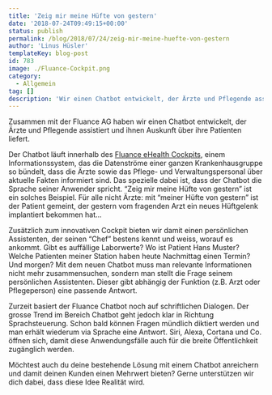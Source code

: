 ```yaml
---
title: 'Zeig mir meine Hüfte von gestern'
date: '2018-07-24T09:49:15+00:00'
status: publish
permalink: /blog/2018/07/24/zeig-mir-meine-huefte-von-gestern
author: 'Linus Hüsler'
templateKey: blog-post
id: 783
image: ./Fluance-Cockpit.png
category:
  - Allgemein
tag: []
description: 'Wir einen Chatbot entwickelt, der Ärzte und Pflegende assistiert und ihnen Auskunft über ihre Patienten liefert. Das spezielle dabei ist, dass der Chatbot die Sprache seiner Anwender spricht. “Zeig mir meine Hüfte von gestern” ist ein solches Beispiel.'
---
```


Zusammen mit der Fluance AG haben wir einen Chatbot entwickelt, der Ärzte und Pflegende assistiert und ihnen Auskunft über ihre Patienten liefert.

Der Chatbot läuft innerhalb des [Fluance eHealth Cockpits](https://fluance.ch/fluance-ehealth-cockpit/), einem Informationssystem, das die Datenströme einer ganzen Krankenhausgruppe so bündelt, dass die Ärzte sowie das Pflege- und Verwaltungspersonal über aktuelle Fakten informiert sind. Das spezielle dabei ist, dass der Chatbot die Sprache seiner Anwender spricht. “Zeig mir meine Hüfte von gestern” ist ein solches Beispiel. Für alle nicht Ärzte: mit “meiner Hüfte von gestern” ist der Patient gemeint, der gestern vom fragenden Arzt ein neues Hüftgelenk implantiert bekommen hat…

Zusätzlich zum innovativen Cockpit bieten wir damit einen persönlichen Assistenten, der seinen “Chef” bestens kennt und weiss, worauf es ankommt. Gibt es auffällige Laborwerte? Wo ist Patient Hans Muster? Welche Patienten meiner Station haben heute Nachmittag einen Termin? Und morgen? Mit dem neuen Chatbot muss man relevante Informationen nicht mehr zusammensuchen, sondern man stellt die Frage seinem persönlichen Assistenten. Dieser gibt abhängig der Funktion (z.B. Arzt oder Pflegeperson) eine passende Antwort.

Zurzeit basiert der Fluance Chatbot noch auf schriftlichen Dialogen. Der grosse Trend im Bereich Chatbot geht jedoch klar in Richtung Sprachsteuerung. Schon bald können Fragen mündlich diktiert werden und man erhält wiederum via Sprache eine Antwort. Siri, Alexa, Cortana und Co. öffnen sich, damit diese Anwendungsfälle auch für die breite Öffentlichkeit zugänglich werden.

Möchtest auch du deine bestehende Lösung mit einem Chatbot anreichern und damit deinen Kunden einen Mehrwert bieten? Gerne unterstützen wir dich dabei, dass diese Idee Realität wird.
